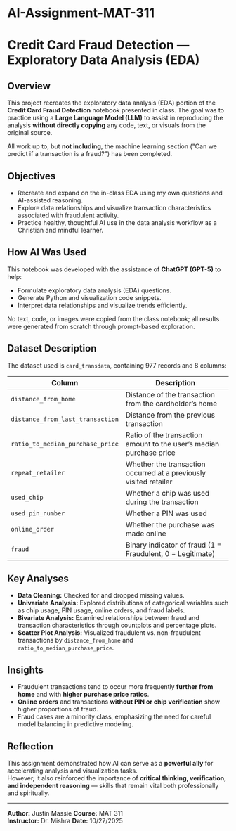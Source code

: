 # AI-Assignment-MAT-311
# Credit Card Fraud Detection — Exploratory Data Analysis (EDA)

## Overview
This project recreates the exploratory data analysis (EDA) portion of the **Credit Card Fraud Detection** notebook presented in class. The goal was to practice using a **Large Language Model (LLM)** to assist in reproducing the analysis **without directly copying** any code, text, or visuals from the original source.

All work up to, but **not including**, the machine learning section ("Can we predict if a transaction is a fraud?") has been completed.  

## Objectives
- Recreate and expand on the in-class EDA using my own questions and AI-assisted reasoning.  
- Explore data relationships and visualize transaction characteristics associated with fraudulent activity.  
- Practice healthy, thoughtful AI use in the data analysis workflow as a Christian and mindful learner.

## How AI Was Used
This notebook was developed with the assistance of **ChatGPT (GPT-5)** to help:
- Formulate exploratory data analysis (EDA) questions.  
- Generate Python and visualization code snippets.  
- Interpret data relationships and visualize trends efficiently.  

No text, code, or images were copied from the class notebook; all results were generated from scratch through prompt-based exploration.

## Dataset Description
The dataset used is `card_transdata`, containing 977 records and 8 columns:

| Column | Description |
|---------|-------------|
| `distance_from_home` | Distance of the transaction from the cardholder’s home |
| `distance_from_last_transaction` | Distance from the previous transaction |
| `ratio_to_median_purchase_price` | Ratio of the transaction amount to the user’s median purchase price |
| `repeat_retailer` | Whether the transaction occurred at a previously visited retailer |
| `used_chip` | Whether a chip was used during the transaction |
| `used_pin_number` | Whether a PIN was used |
| `online_order` | Whether the purchase was made online |
| `fraud` | Binary indicator of fraud (1 = Fraudulent, 0 = Legitimate) |

## Key Analyses
- **Data Cleaning:** Checked for and dropped missing values.  
- **Univariate Analysis:** Explored distributions of categorical variables such as chip usage, PIN usage, online orders, and fraud labels.  
- **Bivariate Analysis:** Examined relationships between fraud and transaction characteristics through countplots and percentage plots.  
- **Scatter Plot Analysis:** Visualized fraudulent vs. non-fraudulent transactions by `distance_from_home` and `ratio_to_median_purchase_price`.

## Insights
- Fraudulent transactions tend to occur more frequently **further from home** and with **higher purchase price ratios**.  
- **Online orders** and transactions **without PIN or chip verification** show higher proportions of fraud.  
- Fraud cases are a minority class, emphasizing the need for careful model balancing in predictive modeling.

## Reflection
This assignment demonstrated how AI can serve as a **powerful ally** for accelerating analysis and visualization tasks.  
However, it also reinforced the importance of **critical thinking, verification, and independent reasoning** — skills that remain vital both professionally and spiritually.

---

**Author:** Justin Massie
**Course:** MAT 311  
**Instructor:** Dr. Mishra 
**Date:** 10/27/2025  

